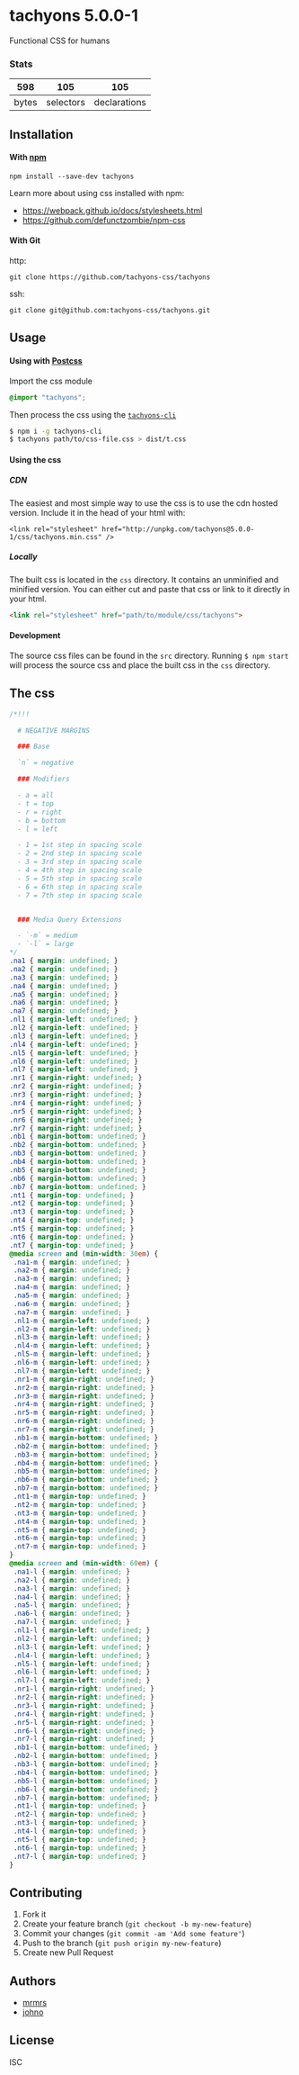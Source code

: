 # tachyons 5.0.0-1

Functional CSS for humans

### Stats

598 | 105 | 105
---|---|---
bytes | selectors | declarations

## Installation

#### With [npm](https://npmjs.com)

```
npm install --save-dev tachyons
```

Learn more about using css installed with npm:
* https://webpack.github.io/docs/stylesheets.html
* https://github.com/defunctzombie/npm-css

#### With Git

http:
```
git clone https://github.com/tachyons-css/tachyons
```

ssh:
```
git clone git@github.com:tachyons-css/tachyons.git
```

## Usage

#### Using with [Postcss](https://github.com/postcss/postcss)

Import the css module

```css
@import "tachyons";
```

Then process the css using the [`tachyons-cli`](https://github.com/tachyons-css/tachyons-cli)

```sh
$ npm i -g tachyons-cli
$ tachyons path/to/css-file.css > dist/t.css
```

#### Using the css

##### CDN
The easiest and most simple way to use the css is to use the cdn hosted version. Include it in the head of your html with:

```
<link rel="stylesheet" href="http://unpkg.com/tachyons@5.0.0-1/css/tachyons.min.css" />
```

##### Locally
The built css is located in the `css` directory. It contains an unminified and minified version.
You can either cut and paste that css or link to it directly in your html.

```html
<link rel="stylesheet" href="path/to/module/css/tachyons">
```

#### Development

The source css files can be found in the `src` directory.
Running `$ npm start` will process the source css and place the built css in the `css` directory.

## The css

```css
/*!!!

  # NEGATIVE MARGINS

  ### Base

  `n` = negative

  ### Modifiers

  - a = all
  - t = top
  - r = right
  - b = bottom
  - l = left

  - 1 = 1st step in spacing scale
  - 2 = 2nd step in spacing scale
  - 3 = 3rd step in spacing scale
  - 4 = 4th step in spacing scale
  - 5 = 5th step in spacing scale
  - 6 = 6th step in spacing scale
  - 7 = 7th step in spacing scale


  ### Media Query Extensions

  - `-m` = medium
  - `-l` = large
*/
.na1 { margin: undefined; }
.na2 { margin: undefined; }
.na3 { margin: undefined; }
.na4 { margin: undefined; }
.na5 { margin: undefined; }
.na6 { margin: undefined; }
.na7 { margin: undefined; }
.nl1 { margin-left: undefined; }
.nl2 { margin-left: undefined; }
.nl3 { margin-left: undefined; }
.nl4 { margin-left: undefined; }
.nl5 { margin-left: undefined; }
.nl6 { margin-left: undefined; }
.nl7 { margin-left: undefined; }
.nr1 { margin-right: undefined; }
.nr2 { margin-right: undefined; }
.nr3 { margin-right: undefined; }
.nr4 { margin-right: undefined; }
.nr5 { margin-right: undefined; }
.nr6 { margin-right: undefined; }
.nr7 { margin-right: undefined; }
.nb1 { margin-bottom: undefined; }
.nb2 { margin-bottom: undefined; }
.nb3 { margin-bottom: undefined; }
.nb4 { margin-bottom: undefined; }
.nb5 { margin-bottom: undefined; }
.nb6 { margin-bottom: undefined; }
.nb7 { margin-bottom: undefined; }
.nt1 { margin-top: undefined; }
.nt2 { margin-top: undefined; }
.nt3 { margin-top: undefined; }
.nt4 { margin-top: undefined; }
.nt5 { margin-top: undefined; }
.nt6 { margin-top: undefined; }
.nt7 { margin-top: undefined; }
@media screen and (min-width: 30em) {
 .na1-m { margin: undefined; }
 .na2-m { margin: undefined; }
 .na3-m { margin: undefined; }
 .na4-m { margin: undefined; }
 .na5-m { margin: undefined; }
 .na6-m { margin: undefined; }
 .na7-m { margin: undefined; }
 .nl1-m { margin-left: undefined; }
 .nl2-m { margin-left: undefined; }
 .nl3-m { margin-left: undefined; }
 .nl4-m { margin-left: undefined; }
 .nl5-m { margin-left: undefined; }
 .nl6-m { margin-left: undefined; }
 .nl7-m { margin-left: undefined; }
 .nr1-m { margin-right: undefined; }
 .nr2-m { margin-right: undefined; }
 .nr3-m { margin-right: undefined; }
 .nr4-m { margin-right: undefined; }
 .nr5-m { margin-right: undefined; }
 .nr6-m { margin-right: undefined; }
 .nr7-m { margin-right: undefined; }
 .nb1-m { margin-bottom: undefined; }
 .nb2-m { margin-bottom: undefined; }
 .nb3-m { margin-bottom: undefined; }
 .nb4-m { margin-bottom: undefined; }
 .nb5-m { margin-bottom: undefined; }
 .nb6-m { margin-bottom: undefined; }
 .nb7-m { margin-bottom: undefined; }
 .nt1-m { margin-top: undefined; }
 .nt2-m { margin-top: undefined; }
 .nt3-m { margin-top: undefined; }
 .nt4-m { margin-top: undefined; }
 .nt5-m { margin-top: undefined; }
 .nt6-m { margin-top: undefined; }
 .nt7-m { margin-top: undefined; }
}
@media screen and (min-width: 60em) {
 .na1-l { margin: undefined; }
 .na2-l { margin: undefined; }
 .na3-l { margin: undefined; }
 .na4-l { margin: undefined; }
 .na5-l { margin: undefined; }
 .na6-l { margin: undefined; }
 .na7-l { margin: undefined; }
 .nl1-l { margin-left: undefined; }
 .nl2-l { margin-left: undefined; }
 .nl3-l { margin-left: undefined; }
 .nl4-l { margin-left: undefined; }
 .nl5-l { margin-left: undefined; }
 .nl6-l { margin-left: undefined; }
 .nl7-l { margin-left: undefined; }
 .nr1-l { margin-right: undefined; }
 .nr2-l { margin-right: undefined; }
 .nr3-l { margin-right: undefined; }
 .nr4-l { margin-right: undefined; }
 .nr5-l { margin-right: undefined; }
 .nr6-l { margin-right: undefined; }
 .nr7-l { margin-right: undefined; }
 .nb1-l { margin-bottom: undefined; }
 .nb2-l { margin-bottom: undefined; }
 .nb3-l { margin-bottom: undefined; }
 .nb4-l { margin-bottom: undefined; }
 .nb5-l { margin-bottom: undefined; }
 .nb6-l { margin-bottom: undefined; }
 .nb7-l { margin-bottom: undefined; }
 .nt1-l { margin-top: undefined; }
 .nt2-l { margin-top: undefined; }
 .nt3-l { margin-top: undefined; }
 .nt4-l { margin-top: undefined; }
 .nt5-l { margin-top: undefined; }
 .nt6-l { margin-top: undefined; }
 .nt7-l { margin-top: undefined; }
}
```

## Contributing

1. Fork it
2. Create your feature branch (`git checkout -b my-new-feature`)
3. Commit your changes (`git commit -am 'Add some feature'`)
4. Push to the branch (`git push origin my-new-feature`)
5. Create new Pull Request

## Authors

* [mrmrs](http://mrmrs.io)
* [johno](http://johnotander.com)

## License

ISC

